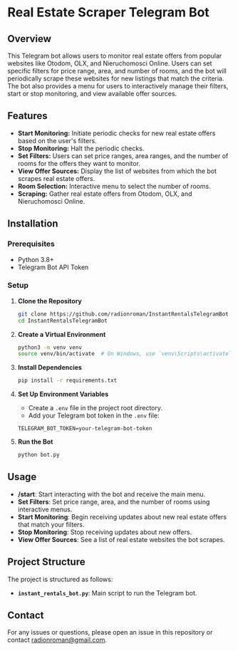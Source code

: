 
# Real Estate Scraper Telegram Bot

## Overview

This Telegram bot allows users to monitor real estate offers from popular websites like Otodom, OLX, and Nieruchomosci Online. Users can set specific filters for price range, area, and number of rooms, and the bot will periodically scrape these websites for new listings that match the criteria. The bot also provides a menu for users to interactively manage their filters, start or stop monitoring, and view available offer sources.

## Features

- **Start Monitoring:** Initiate periodic checks for new real estate offers based on the user's filters.
- **Stop Monitoring:** Halt the periodic checks.
- **Set Filters:** Users can set price ranges, area ranges, and the number of rooms for the offers they want to monitor.
- **View Offer Sources:** Display the list of websites from which the bot scrapes real estate offers.
- **Room Selection:** Interactive menu to select the number of rooms.
- **Scraping:** Gather real estate offers from Otodom, OLX, and Nieruchomosci Online.

## Installation

### Prerequisites

- Python 3.8+
- Telegram Bot API Token

### Setup

1. **Clone the Repository**
    ```bash
    git clone https://github.com/radionroman/InstantRentalsTelegramBot
    cd InstantRentalsTelegramBot
    ```

2. **Create a Virtual Environment**
    ```bash
    python3 -m venv venv
    source venv/bin/activate  # On Windows, use `venv\Scripts\activate`
    ```

3. **Install Dependencies**
    ```bash
    pip install -r requirements.txt
    ```

4. **Set Up Environment Variables**
    - Create a `.env` file in the project root directory.
    - Add your Telegram bot token in the `.env` file:
    ```plaintext
    TELEGRAM_BOT_TOKEN=your-telegram-bot-token
    ```

5. **Run the Bot**
    ```bash
    python bot.py
    ```

## Usage

- **/start**: Start interacting with the bot and receive the main menu.
- **Set Filters**: Set price range, area, and the number of rooms using interactive menus.
- **Start Monitoring**: Begin receiving updates about new real estate offers that match your filters.
- **Stop Monitoring**: Stop receiving updates about new offers.
- **View Offer Sources**: See a list of real estate websites the bot scrapes.

## Project Structure

The project is structured as follows:

- **`instant_rentals_bot.py`**: Main script to run the Telegram bot.



## Contact

For any issues or questions, please open an issue in this repository or contact [radionroman@gmail.com](mailto:radionroman@gmail.com).

